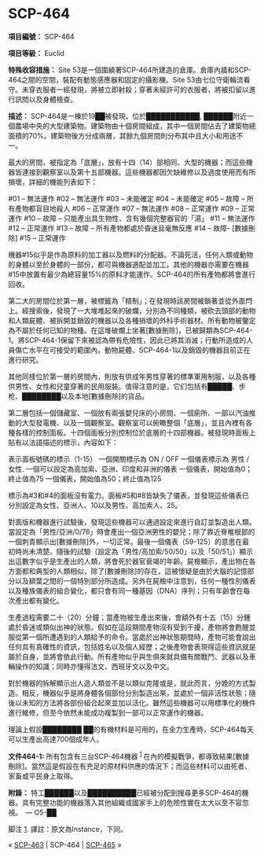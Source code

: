 # SCP-464
                        


**項目編號：** SCP-464

**項目等級：** Euclid

**特殊收容措施：** Site 53是一個圍繞著SCP-464所建造的倉庫。倉庫內牆和SCP-464之間的空間，裝配有動態感應器和固定的攝影機。Site 53由七位守衛輪流看守。未穿衣服者一經發現，將被立即射殺；穿著未經許可的衣服者，將被扣留以進行訊問以及身體檢查。

**描述：** SCP-464是一棟於19██被發現，位於███████████, ██████附近一個農場中央的大型建築物。建築物由十個房間組成，其中一個房間佔去了建築物總面積的70%。建築物後方分成兩層，其餘九個房間則分布其中且大小和用途不一。

最大的房間，被指定為「底層」，放有十四（14）部相同、大型的機器；而這些機器皆連接到觀察室以及第十五部機器。這些機器都因欠缺維修以及過度使用而有所損壞，詳細的機能列表如下：

#01 – 無法運作
#02 – 無法運作
#03 – 未能確定
#04 – 未能確定
#05 – 故障 – 所有產物都盲目地殺人
#06 – 正常運作
#07 – 無法運作
#08 – 正常運作
#09 – 正常運作
#10 – 故障 – 只能產出具生物性、含有幾個完整器官的「湯」
#11 – 無法運作
#12 – 正常運作
#13 – 故障 – 所有產物都處於昏迷且毫無反應
#14 – 故障- [數據刪除]
#15 – 正常運作

機器#15似乎是作為原料的加工器以及燃料的分配器。不論死活，任何人類或動物的身體以至於身體的一部份，都可與機器適配並加工。其他的機器亦需要在機器#15中放置有最少為總容量15%的原料才能運作。SCP-464的所有產物都將會進行回收。

第二大的房間位於第一層，被標籤為「精制」；在發現時該房間被鎖著並從外面閂上。經搜索後，發現了一大堆堆起來的破爛，分別為不同種類，被砍去頭部的動物和人類屍體、被拆開並銷毀的機器以及各種損壞的外科手術器材。所有動物被鑒定為不屬於任何已知的物種。在這堆破爛上坐著[數據刪除]，已被歸類為SCP-464-1。將SCP-464-1保留下來被認為帶有危險性，因此已將其消滅；行動所造成的人員傷亡水平在可接受的範圍內。動物屍體、SCP-464-1以及銷毀的機器目前正在進行研究。

其他同樣位於第一層的房間內，則放有供成年男性穿著的標準軍用制服，以及各種供男性、女性和兒童穿著的民用服裝。值得注意的是，它们包括有█████、步枪、████████以及本地[數據刪除]的貨品。

第二層包括一個儲藏室、一個放有兩張嬰兒床的小房間、一個廁所、一部以汽油推動的大型發電機、以及一個觀察室。觀察室可以俯瞰整個「底層」，並且內裡有各種各樣的控制面板。十四個面板分別控制位於底層的十四部機器。被發現時面板上貼有以法語描述的標示，內容如下：

表示面板號碼的標示（1-15）
一個開關標示為 ON / OFF
一個儀表標示為 男性 / 女性.
一個可以設定為高加索、亞洲、印度和非洲的儀表
一個儀表，開始值為0；終止值為75
一個儀表，開始值為50；終止值為125

標示為#3和#4的面板沒有電力。面板#5和#8皆缺失了儀表，並發現這些儀表已分別設定為女性、亞洲人、10以及男性、高加索人、25。

對面版和機器進行試驗後，發現這些機器可以通過設定來進行自訂並製造出人類。當設定為「男性/亞洲/0/76」時會產出一個亞洲男性的嬰兒；除了靠近脊椎根部的一個刺青顯示出[數據刪除]外，一切正常。最後一個儀表（59-125）的意思在最初時尚未清楚。隨後的試驗（設定為「男性/高加索/50/50」以及「50/51」）顯示出這數字似乎是生產出的人類，將會死於器官衰竭的年齡。屍檢顯示，產出物在各方面都和典型的人類相似，除了[數據刪除]的存在，這被懷疑是由於大腦的記憶部分以及額葉之間的一個特別部分所造成。另外在屍檢中注意到，任何一種性別儀表以及種族儀表的組合變化，都只會有同一種基因（DNA）序列；只有年齡會在每次產出都有變化。

生產過程需要二十（20）分鐘；當產物被生產出來後，會額外有十五（15）分鍾處於昏迷或類似出神的狀態。假如在這段期間產物沒有受到干擾，產物將會甦醒並服從第一個所遭遇到的人類給予的命令。當處於出神狀態期間時，產物可能會說出任何具有真確性的資訊，包括姓名以及個人經歷；之後產物會表現得這些資訊就是屬於自身，並將會依此行動。所有產物似乎與生俱來就具備有關戰鬥、武器以及車輛操作的知識；同時亦懂得法文、西班牙文以及中文。

對於機器的拆解顯示出人造人類並不是以類似克隆或是，就此而言，分娩的方式製造。相反，機器似乎是將身體各個部份分別製造出來，並處於一個非活性狀態；隨後以未知的方法將各部份組合起來並加以活化。雖然這些機器可以用標準化的機件進行維修，但至今依然未能成功複製到一部可以正常運作的機器。

理論上假設████████ ██的有機材料是可用的，在全力生產時，SCP-464每天可以生產出高達700個成年人。

**文件464-1:**  所有包含有三台SCP-464機器<sup class='footnoteref'>
 <a shape='rect' class='footnoteref' id='footnoteref-1' href='javascript:;' onclick='WIKIDOT.page.utils.scrollToReference(&apos;footnote-1&apos;)'>1</a>
</sup>在內的模擬戰爭，都導致結果[數據刪除]。當然這是假設在有充足的原材料供應的情況下；而這些材料可以由死者、家畜或平民身上取得。

**附錄：** 特工██████以及██████████已經被分配到搜尋更多SCP-464的機器。具有完整功能的機器落入其他組織或國家手上的危險性實在太大以至不容忽視。　— O5-██


脚注
<a shape='rect' href='javascript:;' onclick='WIKIDOT.page.utils.scrollToReference(&apos;footnoteref-1&apos;)'>1</a>. 譯註：原文為Instance，下同。



« [SCP-463](/scp-463) | SCP-464 | [SCP-465](/scp-465) »





                    